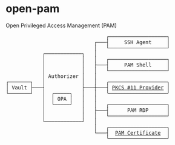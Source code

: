 # open-pam
Open Privileged Access Management (PAM)

<pre style="font-family: menlo, consolas, monospace; font-size: 10pt;">
                                 ┌───────────────────┐
                             ┌───┤     SSH Agent     │
                             │   └───────────────────┘
            ┌────────────┐   │
            │            │   │   ┌───────────────────┐
            │            │   ├───┤     PAM Shell     │
            │            │   │   └───────────────────┘
            │ Authorizer │   │
┌───────┐   │            │   │   ╭───────────────────╮
│ Vault ├───┤            ├───┼───┤ <a href="https://github.com/markkurossi/pkcs11─provider">PKCS #11 Provider</a> │
└───────┘   │  ╭─────╮   │   │   ╰───────────────────╯
            │  │ OPA │   │   │
            │  ╰─────╯   │   │   ┌───────────────────┐
            │            │   ├───┤      PAM RDP      │
            │            │   │   └───────────────────┘
            └────────────┘   │
                             │   ╭───────────────────╮
                             └───┤  <a href="https://github.com/markkurossi/pam─cert">PAM Certificate</a>  │
                                 ╰───────────────────╯
</pre>
